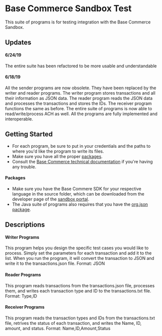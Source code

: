 # Base Commerce Sandbox Test
This suite of programs is for testing integration with the Base Commerce Sandbox.
## Updates
#### 6/24/19
The entire suite has been refactored to be more usable and understandable

#### 6/18/19
All the sender programs are now obsolete. They have been replaced by the writer and reader programs.
The writer program stores transactions and all their information as JSON data. The reader program reads the JSON
data and processes the transactions and stores the IDs. The receiver program functions the same as before. The entire suite of programs is now able to read/write/process ACH as well. All the programs are fully implemented and interoperable.

## Getting Started
* For each program, be sure to put in your credentials and the paths to where you'd like the program to write its files.  
* Make sure you have all the proper [packages](https://github.com/jkirchhefer/sandbox-test/blob/master/README.md#packages).  
* Consult the [Base Commerce technical documentation](https://confluence.basecommerce.net/bctd) if you're having any trouble.  

#### Packages
  * Make sure you have the Base Commere SDK for your respective language in the source folder, which can be downloaded from the developer page of the [sandbox portal](https://my.basecommercesandbox.com/).  
  * The Java suite of programs also requires that you have the [org.json package](https://github.com/stleary/JSON-java).

## Descriptions
#### Writer Programs
This program helps you design the specific test cases you would like to process. Simply set the parameters for each transaction and add it to the list. When you run the program, it will convert the transaction to JSON and write it to the transactions.json file. 
Format: JSON

#### Reader Programs
This program reads transactions from the transactions.json file, processes them, and writes each transaction type and ID to the transactions.txt file.
Format: Type,ID

#### Receiver Programs
This program reads the transaction types and IDs from the transactions.txt file, retrives the status of each transaction, and writes the
Name, ID, amount, and status.
Format: Name,ID,Amount,Status
